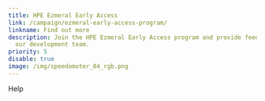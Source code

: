 ```yaml
---
title: HPE Ezmeral Early Access
link: /campaign/ezmeral-early-access-program/
linkname: Find out more
description: Join the HPE Ezmeral Early Access program and provide feedback to
  our development team.
priority: 5
disable: true
image: /img/speedomoter_04_rgb.png
---
```

Help